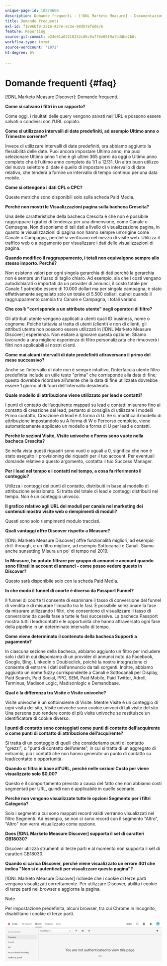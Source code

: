 ```yaml
---
unique-page-id: 18874660
description: Domande frequenti - [!DNL Marketo Measure] - Documentazione del prodotto
title: Domande frequenti
exl-id: f1896bf8-2216-427e-ac3e-98d87efede76
feature: Reporting
source-git-commit: e24e01a03218252c06c9a776e0519afbddbe2b8c
workflow-type: tm+mt
source-wordcount: '1072'
ht-degree: 0%

---
```


# Domande frequenti {#faq}

[!DNL Marketo Measure Discover]: Domande frequenti.

**Come si salvano i filtri in un rapporto?**

Come oggi, i risultati delle query vengono salvati nell’URL e possono essere salvati o condivisi con l’URL copiato.

**Come si utilizzano intervalli di date predefiniti, ad esempio Ultimo anno o Trimestre corrente?**

Invece di utilizzare intervalli di date predefiniti, ora abbiamo aggiunto la flessibilità delle date. Puoi ancora impostare Ultimo anno, ma puoi selezionare Ultimo anno 1 che è gli ultimi 365 giorni da oggi o Ultimo anno completo che è l’ultimo anno completo da 1/1 a 12/31. Un altro buon utilizzo del nuovo selettore di date è quello di impostare un intervallo di date relativo, che tenderà a fornire un intervallo di tempo continuo per una data mobile.

**Come si ottengono i dati CPL o CPC?**

Queste metriche sono disponibili solo sulla scheda Paid Media.

**Perché non mostri le Visualizzazioni pagina sulla bacheca Crescita?**

Una delle caratteristiche della bacheca Crescita è che non è possibile raggruppare i grafici di tendenza per una dimensione, come Canale o Campagna. Non disponiamo di tali dati a livello di visualizzazione pagina, in quanto le visualizzazioni di pagina non hanno sempre un’origine come Canale o Campagna, perché si verificano nel mezzo di visite web. Utilizza il traffico web o a pagamento per visualizzare i dati delle visualizzazioni di pagina.

**Quando modifico il raggruppamento, i totali non equivalgono sempre allo stesso importo. Perché?**

Non esistono valori per ogni singola gerarchia di dati perché la gerarchia non è sempre un flusso di taglio chiaro. Ad esempio, sia che i costi vengano autodichiarati o importati da un provider di annunci, il costo totale per Canale 1 potrebbe essere di 10.000 dollari ma per singola campagna, è stato effettivamente segnalato solo un totale di 5.500 dollari, quindi quando il raggruppamento cambia tra Canale e Campagna, i totali variano.

**Che cos’è &quot;corrisponde a un attributo utente&quot; negli operatori di filtro?**

Gli attributi utente vengono applicati a utenti quali ID business, nome o cognome. Poiché tuttavia si tratta di utenti (clienti) e non di clienti, gli attributi utente non possono essere utilizzati in [!DNL Marketo Measure Discover] esperienza. Non esitare a ignorare questa opzione. Stiamo lavorando a una migliore esperienza di filtro personalizzata che rimuoverà i filtri non applicabili ai nostri clienti.

**Come mai alcuni intervalli di date predefiniti attraversano il primo del mese successivo?**

Anche se l’intervallo di date non è sempre intuitivo, l’interfaccia utente filtro predefinita include un utile testo &quot;prima&quot; che corrisponde alla data di fine; questo dovrebbe ricordare all’utente che la data di fine utilizzata dovrebbe essere 1 giorno al di fuori dell’intervallo desiderato.

**Quale modello di attribuzione viene utilizzato per lead e contatti?**

I punti di contatto dell’acquirente mappati su lead e contatti misurano fino al contatto di creazione del lead, pertanto si consiglia di utilizzare i modelli Primo contatto, Creazione di lead e A forma di U. Se si modifica il modello di attribuzione impostandolo su A forma di W o Percorso completo, viene automaticamente applicato un modello a forma di U per lead e contatti.

**Perché le sezioni Visite, Visite univoche e Forms sono vuote nella bacheca Crescita?**

Se nella vista questi riquadri sono vuoti o uguali a 0, significa che non è stato eseguito il provisioning dei riquadri per il tuo account. Per eventuali domande relative a questo argomento, contatta il tuo Success Manager.

**Per i lead nel tempo e i contatti nel tempo, a cosa fa riferimento il conteggio?**

Utilizza i conteggi dei punti di contatto, distribuiti in base al modello di attribuzione selezionato. Si tratta del totale di lead e conteggi distribuiti nel tempo. Non è un conteggio univoco.

**Il grafico relativo agli URL dei moduli per canale nel marketing dei contenuti mostra visite web o riempimenti di moduli?**

Questi sono solo riempimenti modulo tracciati.

**Quali vantaggi offre Discover rispetto a Measure?**

[!DNL Marketo Measure Discover] offre funzionalità migliori, ad esempio drill-through, e un filtro migliore, ad esempio Sottocanali e Canali. Siamo anche sunsetting Misura un po&#39; di tempo nel 2019.

**In Measure, ho potuto filtrare per gruppo di annunci e account quando sono filtrati in account di annunci - come posso vedere questo in Discover?**

Questo sarà disponibile solo con la scheda Paid Media.

**In che modo il funnel di coorte è diverso da Passport Funnel?**

Il funnel di coorte ti consente di esaminare il tasso di conversione del funnel di vendita e di misurare l’impatto tra le fasi. È possibile selezionare la fase da misurare utilizzando i filtri, che consentono di visualizzare il tasso di conversione da quella fase a tutte le fasi successive. La bacheca Passport mostra tutti i lead/contatti e le opportunità che hanno attraversato ogni fase della pipeline in un determinato intervallo di tempo.

**Come viene determinato il contenuto della bacheca Supporti a pagamento?**

In ciascuna sezione della bacheca, abbiamo aggiunto un filtro per includere solo i dati in cui disponiamo di un provider di annunci noto da Facebook, Google, Bing, LinkedIn o Doubleclick, poiché la nostra integrazione ci consente di estrarre i dati dell’annuncio da tali sorgenti. Inoltre, abbiamo aggiunto un nome fuzzy corrispondente a Canali e Sottocanali per Display, Paid Search, Paid Social, PPC, SEM, Paid Mobile, Paid Twitter, Adroll, Terminus, Madison Logic, Madisonlogic e Demandbase.

**Qual è la differenza tra Visite e Visite univoche?**

Visite univoche è un sottoinsieme di Visite. Mentre Visite è un conteggio di ogni visita del sito, Visite univoche sono cookie univoci di tali visite del sito. Una persona può rendere conto di più visite univoche se restituisce un identificatore di cookie diverso.

**I punti di contatto sono conteggiati come punti di contatto dell’acquirente o come punti di contatto di attribuzione dell’acquirente?**

Si tratta di un conteggio di quelli che consideriamo punti di contatto &quot;grezzi&quot;, o &quot;punti di contatto dell’utente&quot;, in cui si tratta di un aggregato di entrambi, più i contatti che non hanno generato un punto di contatto su lead/contatto o opportunità.

**Quando si filtra in base all&#39;URL, perché nelle sezioni Costo per viene visualizzato solo $0,00?**

Questo è il comportamento previsto a causa del fatto che non abbiamo costi segmentati per URL, quindi non è applicabile in quello scenario.

**Perché non vengono visualizzate tutte le opzioni Segmento per i filtri Categoria?**

Solo i segmenti a cui sono mappati record validi verranno visualizzati nel filtro Segmenti. Ad esempio, se non ci sono record con il segmento &quot;Altro&quot;, &quot;Altro&quot; non verrà visualizzato come opzione.

**Does [!DNL Marketo Measure Discover] supporta il set di caratteri GB18030?**

Discover utilizza strumenti di terze parti e al momento non supporta il set di caratteri GB18030.

**Quando si carica Discover, perché viene visualizzato un errore 401 che indica &quot;Non si è autenticati per visualizzare questa pagina&quot;?**

[!DNL Marketo Measure Discover] richiede che i cookie di terze parti vengano visualizzati correttamente. Per utilizzare Discover, abilita i cookie di terze parti nel browser e aggiorna la pagina.

>[!NOTE]
>
>Per impostazione predefinita, alcuni browser, tra cui Chrome in Incognito, disabilitano i cookie di terze parti.

![](assets/faq-1.png)